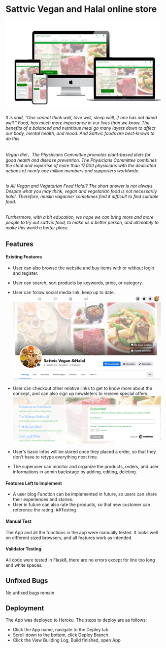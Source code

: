 # Sattvic Vegan and Halal online store

![game on different size of screen](./media/sattvic%20food_pp5_readme.jpg)

###### It is said, “One cannot think well, love well, sleep well, if one has not dined well.” Food, has much more importance in our lives than we know. The benefits of a balanced and nutritious meal go many layers down to affect our body, mental health, and mood. And Sattvic foods are best-known to do this.
###### Vegan diet，The Physicians Committee promotes plant-based diets for good health and disease prevention. The Physicians Committee combines the clout and expertise of more than 17,000 physicians with the dedicated actions of nearly one million members and supporters worldwide.
###### Is All Vegan and Vegetarian Food Halal? The short answer is not always. Despite what you may think, vegan and vegetarian food is not necessarily halal. Therefore, muslin vaganner sometimes find it difficult to find suitable food.
###### Furthermore, with a bit education, we hope we can bring more and more people to try out sattvic food, to make us a better person, and ultimately to make this world a better place.

## Features
#### Existing Features
- User can also browse the website and buy items with or without login and register. 
- User can search, sort products by keywords, price, or category.
- User can follow social media link, keep up to date.
![social and relative links](./media/facebook%20ad.PNG)
- User can checkout other relative links to get to know more about the concept, and can also sign up newsleters to recieve special offers.
![relative links and sign up form](./media/footer.PNG)

- User's basic infos will be stored once they placed a order, so that they don't have to retype everything next time.
- The superuser can monitor and organize the products, orders, and user informations in admin backstage by adding, editing, deleting.
#### Features Left to Implement
- A user blog Function can be implemented in future, so users can share their experiences and stories.
- User in future can also rate the products, so that new customer can reference the rating.
##Testing
#### Manual Test
The App and all the functions in the app were manually tested. It looks well on different sized browsers, and all features work as intended.
#### Validator Testing
All code were tested in Flask8, there are no errors except for line too long and white spaces.
## Unfixed Bugs
No unfixed bugs remain.
## Deployment
The App was deployed to Heroku. The steps to deploy are as follows:
- Click the App name, navigate to the Deploy tab
- Scroll down to the bottom, click Deploy Branch
- Click the View Building Log, Build finished, open App

